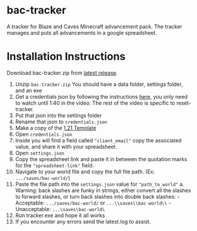 # bac-tracker
A tracker for Blaze and Caves Minecraft advancement pack. The tracker manages and puts all advancements in a google spreadsheet.

# Installation Instructions
Download bac-tracker.zip from [latest release](https://github.com/TheTalkingMime/bac-tracker/releases).

1. Unzip `bac-tracker.zip` You should have a data folder, settings folder, and an exe
2. Get a credentials json by following the instructions [here](https://www.youtube.com/watch?v=KIAo3Lgsk_Q), you only need to watch until 1:40 in the video. The rest of the video is specific to reset-tracker.
3. Put that json into the settings folder
4. Rename that json to `credentials.json`
5. Make a copy of the [1.21 Template](https://docs.google.com/spreadsheets/d/1Gyp1atdQ7QLEWRHBQ2AQFaTcg38jzZFPvaCOE4OeJhI/edit?gid=37686975#gid=37686975)
6. Open `credentials.json`
7. Inside you will find a field called `"client_email"` copy the associated value, and share it with your spreadsheet.
8. Open `settings.json`
9. Copy the spreadsheet link and paste it in between the quotation marks for the `"spreadsheet-link"` field.
10. Navigate to your world file and copy the full file path. (Ex: `.../saves/bac-world/`)
11. Paste the file path into the `settings.json` value for `"path_to_world"`
    a. Warning: back slashes are funky in strings, either convert all the slashes to forward slashes, or turn back slashes into double back slashes:
        - Acceptable: `.../saves/bac-world/` or `...\\saves\\bac-world\\`
        - Unacceptable: `...\saves\bac-world\`
12. Run tracker.exe and hope it all works
13. If you encounter any errors send the latest.log to assist.
         
